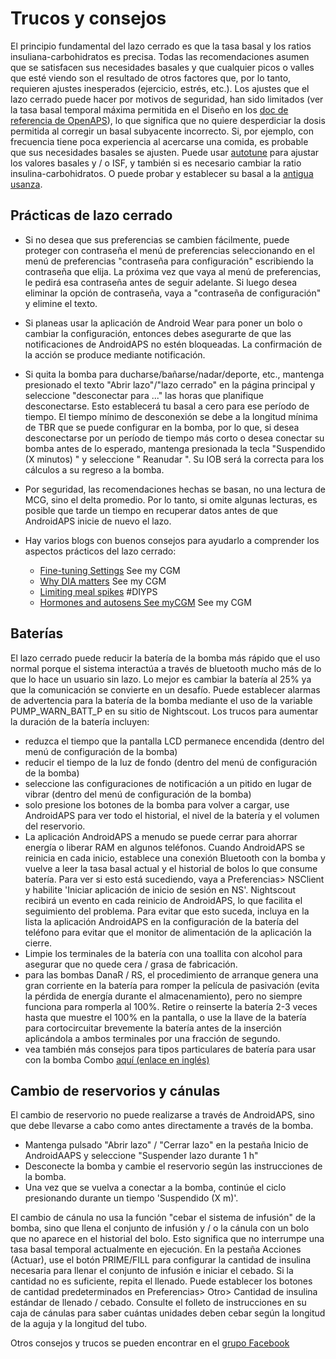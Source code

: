 # Trucos y consejos

El principio fundamental del lazo cerrado es que la tasa basal y los ratios insuliana-carbohidratos es precisa. Todas las recomendaciones asumen que se satisfacen sus necesidades basales y que cualquier picos o valles que esté viendo son el resultado de otros factores que, por lo tanto, requieren ajustes inesperados (ejercicio, estrés, etc.). Los ajustes que el lazo cerrado puede hacer por motivos de seguridad, han sido limitados (ver la tasa basal temporal máxima permitida en el Diseño en los [doc de referencia de OpenAPS](https://openaps.org/reference-design/)), lo que significa que no quiere desperdiciar la dosis permitida al corregir un basal subyacente incorrecto. Si, por ejemplo, con frecuencia tiene poca experiencia al acercarse una comida, es probable que sus necesidades basales se ajusten. Puede usar [autotune](http://openaps.readthedocs.io/en/latest/docs/Customize-Iterate/autotune.html#phase-c-running-autotune-for-suggested-adjustments-without-an-openaps-rig) para ajustar los valores basales y / o ISF, y también si es necesario cambiar la ratio insulina-carbohidratos. O puede probar y establecer su basal a la [antigua usanza](http://integrateddiabetes.com/basal-testing/).

## Prácticas de lazo cerrado

*	Si no desea que sus preferencias se cambien fácilmente, puede proteger con contraseña el menú de preferencias seleccionando en el menú de preferencias "contraseña para configuración" escribiendo la contraseña que elija. La próxima vez que vaya al menú de preferencias, le pedirá esa contraseña antes de seguir adelante. Si luego desea eliminar la opción de contraseña, vaya a "contraseña de configuración" y elimine el texto.


*	Si planeas usar la aplicación de Android Wear para poner un bolo o cambiar la configuración, entonces debes asegurarte de que las notificaciones de AndroidAPS no estén bloqueadas. La confirmación de la acción se produce mediante notificación.

*	Si quita la bomba para ducharse/bañarse/nadar/deporte, etc., mantenga presionado el texto "Abrir lazo"/"lazo cerrado" en la página principal y seleccione "desconectar para ..." las horas que planifique desconectarse. Esto establecerá tu basal a cero para ese período de tiempo. El tiempo mínimo de desconexión se debe a la longitud mínima de TBR que se puede configurar en la bomba, por lo que, si desea desconectarse por un período de tiempo más corto o desea conectar su bomba antes de lo esperado, mantenga presionada la tecla "Suspendido (X minutos) " y seleccione " Reanudar ". Su IOB será la correcta para los cálculos a su regreso a la bomba.

*	Por seguridad, las recomendaciones hechas se basan, no una lectura de MCG, sino el delta promedio. Por lo tanto, si omite algunas lecturas, es posible que tarde un tiempo en recuperar datos antes de que AndroidAPS inicie de nuevo el lazo.

*	Hay varios blogs con buenos consejos para ayudarlo a comprender los aspectos prácticos del lazo cerrado:
     * [Fine-tuning Settings](http://seemycgm.com/2017/10/29/fine-tuning-settings/) See my CGM
     * [Why DIA matters](http://seemycgm.com/2017/08/09/why-dia-matters/) See my CGM
     * [Limiting meal spikes](https://diyps.org/2016/07/11/picture-this-how-to-do-eating-soon-mode/) #DIYPS
     * [Hormones and autosens See myCGM](http://seemycgm.com/2017/06/06/hormones-2/) See my CGM

## Baterías

El lazo cerrado puede reducir la batería de la bomba más rápido que el uso normal porque el sistema interactúa a través de bluetooth mucho más de lo que lo hace un usuario sin lazo. Lo mejor es cambiar la batería al 25% ya que la comunicación se convierte en un desafío. Puede establecer alarmas de advertencia para la batería de la bomba mediante el uso de la variable PUMP_WARN_BATT_P en su sitio de Nightscout. Los trucos para aumentar la duración de la batería incluyen:
*	reduzca el tiempo que la pantalla LCD permanece encendida (dentro del menú de configuración de la bomba)
*	reducir el tiempo de la luz de fondo (dentro del menú de configuración de la bomba)
*	seleccione las configuraciones de notificación a un pitido en lugar de vibrar (dentro del menú de configuración de la bomba)
*	solo presione los botones de la bomba para volver a cargar, use AndroidAPS para ver todo el historial, el nivel de la batería y el volumen del reservorio.
*	La aplicación AndroidAPS a menudo se puede cerrar para ahorrar energía o liberar RAM en algunos teléfonos. Cuando AndroidAPS se reinicia en cada inicio, establece una conexión Bluetooth con la bomba y vuelve a leer la tasa basal actual y el historial de bolos lo que consume batería. Para ver si esto está sucediendo, vaya a Preferencias> NSClient y habilite 'Iniciar aplicación de inicio de sesión en NS'. Nightscout recibirá un evento en cada reinicio de AndroidAPS, lo que facilita el seguimiento del problema. Para evitar que esto suceda, incluya en la lista la aplicación AndroidAPS en la configuración de la batería del teléfono para evitar que el monitor de alimentación de la aplicación la cierre.
*	Limpie los terminales de la batería con una toallita con alcohol para asegurar que no quede cera / grasa de fabricación.
*	para las bombas DanaR / RS, el procedimiento de arranque genera una gran corriente en la batería para romper la película de pasivación (evita la pérdida de energía durante el almacenamiento), pero no siempre funciona para romperla al 100%. Retire o reinserte la batería 2-3 veces hasta que muestre el 100% en la pantalla, o use la llave de la batería para cortocircuitar brevemente la batería antes de la inserción aplicándola a ambos terminales por una fracción de segundo.
*	vea también más consejos para tipos particulares de batería para usar con la bomba Combo [aquí (enlace en inglés)](https://github.com/MilosKozak/AndroidAPS/wiki/Accu-Chek-Combo:-Tipps-for-Basic-usage#battery-type-and-causes-of-short-battery-life) 

## Cambio de reservorios y cánulas

El cambio de reservorio no puede realizarse a través de AndroidAPS, sino que debe llevarse a cabo como antes directamente a través de la bomba.
*	Mantenga pulsado "Abrir lazo" / "Cerrar lazo" en la pestaña Inicio de AndroidAAPS y seleccione "Suspender lazo durante 1 h"
*	Desconecte la bomba y cambie el reservorio según las instrucciones de la bomba.
*	Una vez que se vuelva a conectar a la bomba, continúe el ciclo presionando durante un tiempo 'Suspendido (X m)'.

El cambio de cánula no usa la función "cebar el sistema de infusión" de la bomba, sino que llena el conjunto de infusión y / o la cánula con un bolo que no aparece en el historial del bolo. Esto significa que no interrumpe una tasa basal temporal actualmente en ejecución. En la pestaña Acciones (Actuar), use el botón PRIME/FILL para configurar la cantidad de insulina necesaria para llenar el conjunto de infusión e iniciar el cebado. Si la cantidad no es suficiente, repita el llenado. Puede establecer los botones de cantidad predeterminados en Preferencias> Otro> Cantidad de insulina estándar de llenado / cebado. Consulte el folleto de instrucciones en su caja de cánulas para saber cuántas unidades deben cebar según la longitud de la aguja y la longitud del tubo.

Otros consejos y trucos se pueden encontrar en el [grupo Facebook](https://www.facebook.com/groups/1900195340201874/)
